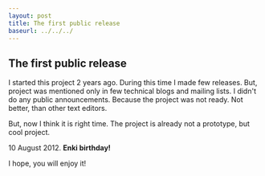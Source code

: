 ```yaml
---
layout: post
title: The first public release
baseurl: ../../../
---
```


## The first public release

I started this project 2 years ago. During this time I made few releases. But, project was mentioned only in few technical blogs and mailing lists. I didn't do any public announcements. Because the project was not ready. Not better, than other text editors.

But, now I think it is right time. The project is already not a prototype, but cool project.

10 August 2012. **Enki birthday!**

I hope, you will enjoy it!
